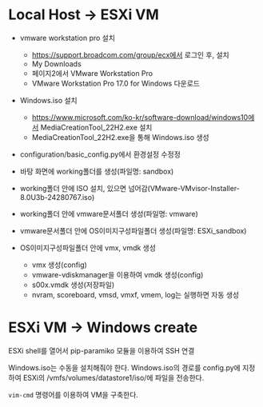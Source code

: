 # Local Host -> ESXi VM

- vmware workstation pro 설치
  - https://support.broadcom.com/group/ecx에서 로그인 후, 설치
  - My Downloads
  - 페이지2에서 VMware Workstation Pro
  - VMware Workstation Pro 17.0 for Windows 다운로드

- Windows.iso 설치
  - https://www.microsoft.com/ko-kr/software-download/windows10에서 MediaCreationTool_22H2.exe 설치
  - MediaCreationTool_22H2.exe을 통해 Windows.iso 생성

- configuration/basic_config.py에서 환경설정 수정정

- 바탕 화면에 working폴더를 생성(파일명: sandbox)
- working폴더 안에 ISO 설치, 있으면 넘어감(VMware-VMvisor-Installer-8.0U3b-24280767.iso)
- working폴더 안에 vmware문서폴더 생성(파일명: vmware)
- vmware문서폴더 안에 OS이미지구성파일폴더 생성(파일명: ESXi_sandbox)
- OS이미지구성파일폴더 안에 vmx, vmdk 생성
  - vmx 생성(config)
  - vmware-vdiskmanager을 이용하여 vmdk 생성(config)
  - s00x.vmdk 생성(저장파일)
  - nvram, scoreboard, vmsd, vmxf, vmem, log는 실행하면 자동 생성

# ESXi VM -> Windows create
ESXi shell를 열어서 pip-paramiko 모듈을 이용하여 SSH 연결

Windows.iso는 수동을 설치해줘야 한다.
Windows.iso의 경로를 config.py에 지정하여 ESXi의 /vmfs/volumes/datastore1/iso/에 파일을 전송한다.

`vim-cmd` 명령어를 이용하여 VM을 구축한다.